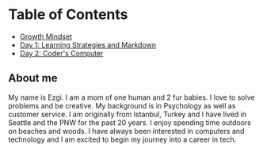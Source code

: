 # Table of Contents

* [Growth Mindset](growth-mindset)
* [Day 1: Learning Strategies and Markdown](day-1)
* [Day 2: Coder's Computer](day-2)

## About me

My name is Ezgi. I am a mom of one human and 2 fur babies. I love to solve problems and be creative. My background is in Psychology as well as customer service.
I am originally from Istanbul, Turkey and I have lived in Seattle and the PNW for the past 20 years. I enjoy spending time outdoors on beaches and woods.
I have always been interested in computers and technology and I am excited to begin my journey into a career in tech.

